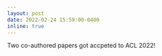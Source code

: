 ```yaml
---
layout: post
date: 2022-02-24 15:59:00-0400
inline: true
---
```


Two co-authored papers got accpeted to ACL 2022!
